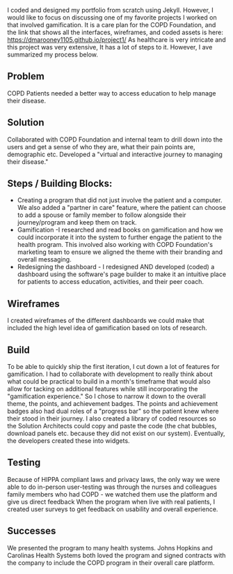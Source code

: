 I coded and designed my portfolio from scratch using Jekyll. However, I would like to focus on discussing one of my favorite projects I worked on that involved gamification. It is a care plan for the COPD Foundation, and the link that shows all the interfaces, wireframes, and coded assets is here: https://dmarooney1105.github.io/project1/ As healthcare is very intricate and this project was very extensive, It has a lot of steps to it. However, I ave summarized my process below. 
 
## Problem 
COPD Patients needed a better way to access education to help manage their disease.
## Solution
Collaborated with COPD Foundation and internal team to drill down into the users and get a sense of who they are, what their pain points are, demographic etc. 
Developed a "virtual and interactive journey to managing their disease."
## Steps / Building Blocks:
* Creating a program that did not just involve the patient and a computer.  We also added a "partner in care" feature, where the patient can choose to add a spouse or family member to follow alongside their journey/program and keep them on track. 
* Gamification -I researched and read books on gamification and how we could incorporate it into the system to further engage the patient to the health program. This involved also working with COPD Foundation's marketing team to ensure we aligned the theme with their branding and overall messaging.
* Redesigning the dashboard - I redesigned AND developed (coded) a dashboard using the software's page builder to make it an intuitive place for patients to access education, activities, and their peer coach. 
## Wireframes
I created wireframes of the different dashboards we could make that included the high level idea of gamification based on lots of research. 
## Build 
To be able to quickly ship the first iteration, I cut down a lot of features for gamification. I had to collaborate with development to really think about what could be practical to build in a month's timeframe that would also allow for tacking on additional features while still incorporating the "gamification experience." So I chose to narrow it down to the overall theme, the points, and achievement badges. The points and achievement badges also had dual roles of a "progress bar" so the patient knew where their stood in their journey. I also created a library of coded resources so the Solution Architects could copy and paste the code (the chat bubbles, download panels etc. because they did not exist on our system). Eventually, the developers created these into widgets. 
## Testing
Because of HIPPA compliant laws and privacy laws, the only way we were able to do in-person user-testing was through the nurses and colleagues family members who had COPD - we watched them use the platform and give us direct feedback
When the program when live with real patients, I created user surveys to get feedback on usability and overall experience. 
## Successes
We presented the program to many health systems. Johns Hopkins and Carolinas Health Systems both loved the program and signed contracts with the company to include the COPD program in their overall care platform. 
